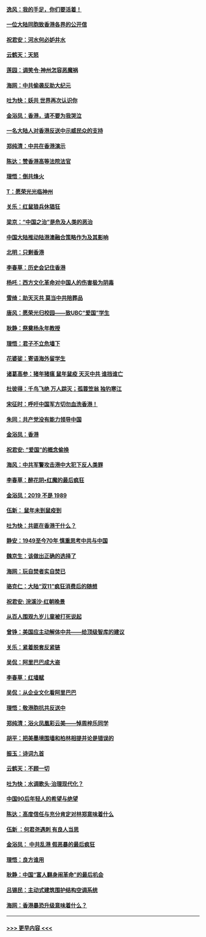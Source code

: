 #### [逸风：我的手足，你们要活着！](../pages/nsc993/n11676352.md?t=11241155) 
#### [一位大陆同胞致香港各界的公开信](../pages/nsc993/n11675761.md?t=11241155) 
#### [祝君安：河水何必妒井水](../pages/nsc993/n11675746.md?t=11241155) 
#### [云鹤天：天怒](../pages/nsc993/n11675718.md?t=11241155) 
#### [莲园：调笑令‧神州怎容恶魔祸](../pages/nsc993/n11675648.md?t=11241155) 
#### [海网：中共偷袭反助大纪元](../pages/nsc993/n11673515.md?t=11241155) 
#### [吐为快：妖共 世界再次认识你](../pages/nsc993/n11673506.md?t=11241155) 
#### [金浴凤：香港，请不要为我哭泣](../pages/nsc993/n11673248.md?t=11241155) 
#### [一名大陆人对香港反送中示威民众的支持](../pages/nsc993/n11672615.md?t=11241155) 
#### [郑纯清：中共在香港演示](../pages/nsc993/n11670539.md?t=11241155) 
#### [陈达：赞香港高等法院法官](../pages/nsc993/n11669542.md?t=11241155) 
#### [理悟：倒共烽火](../pages/nsc993/n11668844.md?t=11241155) 
#### [T：愿荣光光临神州](../pages/nsc993/n11668421.md?t=11241155) 
#### [关乐：红鼠狼兵休猖狂](../pages/nsc993/n11668378.md?t=11241155) 
#### [梁京：“中国之治”是危及人类的恶治](../pages/nsc993/n11668328.md?t=11241155) 
#### [中国大陆推动陆港澳融合策略作为及其影响](../pages/nsc993/n11668157.md?t=11241155) 
#### [北明：只剩香港](../pages/nsc993/n11668002.md?t=11241155) 
#### [李春草：历史会记住香港](../pages/nsc993/n11667927.md?t=11241155) 
#### [杨吒：西方文化革命对中国人的伤害极为阴毒](../pages/nsc993/n11664521.md?t=11241155) 
#### [雪绮：助天灭共 莫当中共陪葬品](../pages/nsc993/n11662650.md?t=11241155) 
#### [唐风：愿荣光归校园——致UBC“爱国”学生](../pages/nsc993/n11662194.md?t=11241155) 
#### [耿静：祭奠杨永年教授](../pages/nsc993/n11662514.md?t=11241155) 
#### [理悟：君子不立危墙下](../pages/nsc993/n11662172.md?t=11241155) 
#### [花婆娑：寄语海外留学生](../pages/nsc993/n11662121.md?t=11241155) 
#### [诸葛高参：猪年猪瘟 鼠年鼠疫 天灭中共 谁挡谁亡](../pages/nsc993/n11661980.md?t=11241155) 
#### [杜彼得：千鸟飞绝 万人踪灭；孤蓑笠翁 独钓寒江](../pages/nsc993/n11661170.md?t=11241155) 
#### [宋征时：呼吁中国军方切勿血洗香港！](../pages/nsc993/n11415318.md?t=11241155) 
#### [朱同：共产党没有能力领导中国](../pages/nsc993/n11660421.md?t=11241155) 
#### [金浴凤：香港](../pages/nsc993/n11660419.md?t=11241155) 
#### [祝君安: “爱国”的概念偷换](../pages/nsc993/n11659706.md?t=11241155) 
#### [海风：中共军警攻击港中大犯下反人类罪](../pages/nsc993/n11659632.md?t=11241155) 
#### [李春草：醉花阴•红魔的最后疯狂](../pages/nsc993/n11659287.md?t=11241155) 
#### [金浴凤：2019 不是 1989](../pages/nsc993/n11657663.md?t=11241155) 
#### [伍新： 鼠年未到鼠疫到](../pages/nsc993/n11655098.md?t=11241155) 
#### [吐为快：共匪在香港干什么？](../pages/nsc993/n11654891.md?t=11241155) 
#### [静安：1949至今70年 慎重思考中共与中国](../pages/nsc993/n11651244.md?t=11241155) 
#### [魏京生：该做出正确的选择了](../pages/nsc993/n11653084.md?t=11241155) 
#### [海网：玩自焚者实自焚已](../pages/nsc993/n11652423.md?t=11241155) 
#### [骆克仁：大陆“双11”疯狂消费后的随想](../pages/nsc993/n11652305.md?t=11241155) 
#### [祝君安: 浣溪沙·红朝晚景](../pages/nsc993/n11652258.md?t=11241155) 
#### [从百人围观九岁儿童被打死说起](../pages/nsc993/n11651030.md?t=11241155) 
#### [曾铮：美国应主动解体中共——给顶级智库的建议](../pages/nsc993/n11649888.md?t=11241155) 
#### [关乐：紧着脱套反紧链](../pages/nsc993/n11649069.md?t=11241155) 
#### [吴侃：阿里巴巴成大盗](../pages/nsc993/n11645523.md?t=11241155) 
#### [李春草：红墙赋](../pages/nsc993/n11646389.md?t=11241155) 
#### [吴侃：从企业文化看阿里巴巴](../pages/nsc993/n11645476.md?t=11241155) 
#### [理悟：敬港胞抗共反送中](../pages/nsc993/n11645466.md?t=11241155) 
#### [郑纯清：浴火凤凰彩云美——悼周梓乐同学](../pages/nsc993/n11645155.md?t=11241155) 
#### [胡平：把美墨境围墙和柏林相提并论是错误的](../pages/nsc993/n11645134.md?t=11241155) 
#### [振玉：诗词九首](../pages/nsc993/n11644081.md?t=11241155) 
#### [云鹤天：不顾一切](../pages/nsc993/n11643508.md?t=11241155) 
#### [吐为快：水调歌头·治理现代化？](../pages/nsc993/n11643485.md?t=11241155) 
#### [中国90后年轻人的希望与绝望](../pages/nsc993/n11642317.md?t=11241155) 
#### [陈达：高度信任与充分肯定对林郑意味着什么](../pages/nsc993/n11641441.md?t=11241155) 
#### [伍新 ：何君尧遇刺 有良人当思](../pages/nsc993/n11641503.md?t=11241155) 
#### [金浴凤： 中共乱港  假恶暴的最后疯狂](../pages/nsc993/n11641495.md?t=11241155) 
#### [理悟：良方谁用](../pages/nsc993/n11641463.md?t=11241155) 
#### [耿静：中国“富人翻身闹革命”的最后机会](../pages/nsc993/n11640655.md?t=11241155) 
#### [吕锡民：主动式建筑围护结构空调系统](../pages/nsc993/n11640168.md?t=11241155) 
#### [海网：香港暴恐升级意味着什么？](../pages/nsc993/n11635904.md?t=11241155) 

----
#### [ >>> 更早内容 <<< ](../indexes/nsc993-earlier.md)
